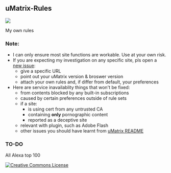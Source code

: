 ## uMatrix-Rules

[![](https://img.shields.io/badge/🌎-中文-red.svg)](/zh-cn.md)

My own rules

### Note:

- I can only ensure most site functions are workable. Use at your own risk.
- If you are expecting my investigation on any specific site, pls open a [new issue](https://github.com/Rictusempra/uMatrix-Rules/issues/new):
    - give a specific URL
    - point out your uMatrix version & broswer version
    - attach your own rules and, if differ from default, your preferences
- Here are service inavailablity things that won't be fixed:
    -  from contents blocked by any built-in subscriptions
    - caused by certain preferences outside of rule sets
    - if a site:
        -  is using cert from any untrusted CA
        - containing **only** pornographic content
        - reported as a deceptive site
    - relevant with plugin, such as Adobe Flash
    - other issues you should have learnt from [uMatrix README](https://github.com/gorhill/uMatrix/blob/master/README.md)

### TO-DO

All Alexa top 100

<a rel="license" href="http://creativecommons.org/licenses/by-nc-sa/4.0/"><img alt="Creative Commons License" style="border-width:0" src="https://i.creativecommons.org/l/by-nc-sa/4.0/88x31.png" /></a><br />
